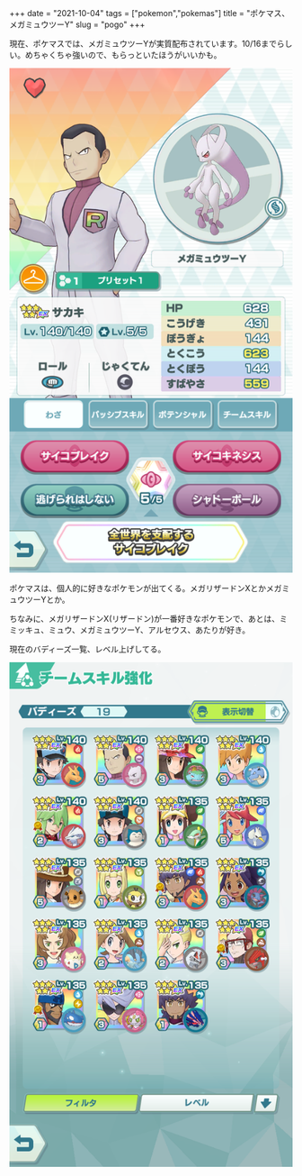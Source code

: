 +++
date = "2021-10-04"
tags = ["pokemon","pokemas"]
title = "ポケマス、メガミュウツーY"
slug = "pogo"
+++

現在、ポケマスでは、メガミュウツーYが実質配布されています。10/16までらしい。めちゃくちゃ強いので、もらっといたほうがいいかも。

![](https://raw.githubusercontent.com/syui/img/master/other/pokemonmasters_20211003_0001.png)

ポケマスは、個人的に好きなポケモンが出てくる。メガリザードンXとかメガミュウツーYとか。

ちなみに、メガリザードンX(リザードン)が一番好きなポケモンで、あとは、ミミッキュ、ミュウ、メガミュウツーY、アルセウス、あたりが好き。

現在のバディーズ一覧、レベル上げしてる。

![](https://raw.githubusercontent.com/syui/img/master/other/pokemonmasters_20211003_0002.png)

